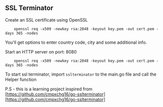 ## SSL Terminator

Create an SSL certificate using OpenSSL

```
    openssl req -x509 -newkey rsa:2048 -keyout key.pem -out cert.pem -days 365 -nodes
```
You'll get options to enter country code, city and some additional info.

Start an HTTP server on port: 8080

```
    openssl req -x509 -newkey rsa:2048 -keyout key.pem -out cert.pem -days 365 -nodes
```

To start ssl terminator, import `sslterminator` to the main.go file and call the Helper function

P.S - this is a learning project inspired from [https://github.com/cmpxchg16/go-sslterminator][https://github.com/cmpxchg16/go-sslterminator]

